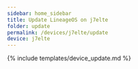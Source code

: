 ```yaml
---
sidebar: home_sidebar
title: Update LineageOS on j7elte
folder: update
permalink: /devices/j7elte/update
device: j7elte
---
```

{% include templates/device_update.md %}
